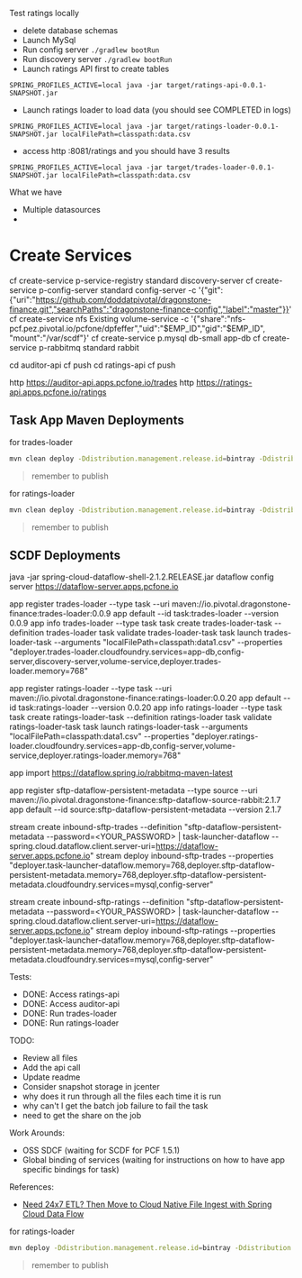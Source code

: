 Test ratings locally
- delete database schemas
- Launch MySql
- Run config server `./gradlew bootRun`
- Run discovery server `./gradlew bootRun`
- Launch ratings API first to create tables
```
SPRING_PROFILES_ACTIVE=local java -jar target/ratings-api-0.0.1-SNAPSHOT.jar
```
- Launch ratings loader to load data (you should see COMPLETED in logs)
```
SPRING_PROFILES_ACTIVE=local java -jar target/ratings-loader-0.0.1-SNAPSHOT.jar localFilePath=classpath:data.csv
```
- access http :8081/ratings and you should have 3 results
```
SPRING_PROFILES_ACTIVE=local java -jar target/trades-loader-0.0.1-SNAPSHOT.jar localFilePath=classpath:data.csv
```



What we have
- Multiple datasources
- 


# Create Services
cf create-service p-service-registry standard discovery-server 
cf create-service p-config-server standard config-server -c '{"git":{"uri":"https://github.com/doddatpivotal/dragonstone-finance.git","searchPaths":"dragonstone-finance-config","label":"master"}}'
cf create-service nfs Existing volume-service -c '{"share":"nfs-pcf.pez.pivotal.io/pcfone/dpfeffer","uid":"$EMP_ID","gid":"$EMP_ID", "mount":"/var/scdf"}'
cf create-service p.mysql db-small app-db
cf create-service p-rabbitmq standard rabbit

cd auditor-api
cf push
cd ratings-api
cf push

http https://auditor-api.apps.pcfone.io/trades
http https://ratings-api.apps.pcfone.io/ratings


## Task App Maven Deployments

for trades-loader
```bash
mvn clean deploy -Ddistribution.management.release.id=bintray -Ddistribution.management.release.url=https://api.bintray.com/maven/dpfeffer/maven-repo/trades-loader
```
> remember to publish

for ratings-loader

```bash
mvn clean deploy -Ddistribution.management.release.id=bintray -Ddistribution.management.release.url=https://api.bintray.com/maven/dpfeffer/maven-repo/ratings-loader
```
> remember to publish

## SCDF Deployments

java -jar spring-cloud-dataflow-shell-2.1.2.RELEASE.jar
dataflow config server https://dataflow-server.apps.pcfone.io

app register trades-loader --type task --uri maven://io.pivotal.dragonstone-finance:trades-loader:0.0.9
app default --id task:trades-loader --version 0.0.9
app info trades-loader --type task
task create trades-loader-task --definition trades-loader
task validate trades-loader-task
task launch trades-loader-task --arguments "localFilePath=classpath:data1.csv" --properties "deployer.trades-loader.cloudfoundry.services=app-db,config-server,discovery-server,volume-service,deployer.trades-loader.memory=768"

app register ratings-loader --type task --uri maven://io.pivotal.dragonstone-finance:ratings-loader:0.0.20
app default --id task:ratings-loader --version 0.0.20
app info ratings-loader --type task
task create ratings-loader-task --definition ratings-loader
task validate ratings-loader-task
task launch ratings-loader-task --arguments "localFilePath=classpath:data1.csv" --properties "deployer.ratings-loader.cloudfoundry.services=app-db,config-server,volume-service,deployer.ratings-loader.memory=768"

app import https://dataflow.spring.io/rabbitmq-maven-latest




app register sftp-dataflow-persistent-metadata --type source --uri maven://io.pivotal.dragonstone-finance:sftp-dataflow-source-rabbit:2.1.7
app default --id source:sftp-dataflow-persistent-metadata --version 2.1.7

stream create inbound-sftp-trades --definition "sftp-dataflow-persistent-metadata --password=<YOUR_PASSWORD> | task-launcher-dataflow --spring.cloud.dataflow.client.server-uri=https://dataflow-server.apps.pcfone.io" 
stream deploy inbound-sftp-trades --properties "deployer.task-launcher-dataflow.memory=768,deployer.sftp-dataflow-persistent-metadata.memory=768,deployer.sftp-dataflow-persistent-metadata.cloudfoundry.services=mysql,config-server"

stream create inbound-sftp-ratings --definition "sftp-dataflow-persistent-metadata --password=<YOUR_PASSWORD> | task-launcher-dataflow --spring.cloud.dataflow.client.server-uri=https://dataflow-server.apps.pcfone.io" 
stream deploy inbound-sftp-ratings --properties "deployer.task-launcher-dataflow.memory=768,deployer.sftp-dataflow-persistent-metadata.memory=768,deployer.sftp-dataflow-persistent-metadata.cloudfoundry.services=mysql,config-server"




Tests:
- DONE: Access ratings-api
- DONE: Access auditor-api
- DONE: Run trades-loader
- DONE: Run ratings-loader

TODO:
- Review all files
- Add the api call
- Update readme
- Consider snapshot storage in jcenter
- why does it run through all the files each time it is run
- why can't I get the batch job failure to fail the task
- need to get the share on the job

Work Arounds:
- OSS SDCF (waiting for SCDF for PCF 1.5.1)
- Global binding of services (waiting for instructions on how to have app specific bindings for task)

References:
- [Need 24x7 ETL? Then Move to Cloud Native File Ingest with Spring Cloud Data Flow](https://content.pivotal.io/blog/need-24x7-etl-then-move-to-cloud-native-file-ingest-with-spring-cloud-data-flow)


for ratings-loader

```bash
mvn deploy -Ddistribution.management.release.id=bintray -Ddistribution.management.release.url=https://api.bintray.com/maven/dpfeffer/maven-repo/sftp-dataflow-source-rabbit
```
> remember to publish
